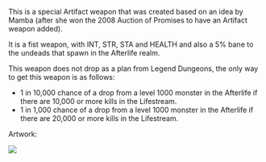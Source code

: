 This is a special Artifact weapon that was created based on an idea by Mamba (after she won the 2008 Auction of Promises to have an Artifact weapon added).

It is a fist weapon, with INT, STR, STA and HEALTH and also a 5% bane to the undeads that spawn in the Afterlife realm.

This weapon does not drop as a plan from Legend Dungeons, the only way to get this weapon is as follows:

- 1 in 10,000 chance of a drop from a level 1000 monster in the Afterlife if there are 10,000 or more kills in the Lifestream.
- 1 in 1,000 chance of a drop from a level 1000 monster in the Afterlife if there are 20,000 or more kills in the Lifestream.

Artwork:

![](https://lohcdn.com/game/i/6267.gif)
